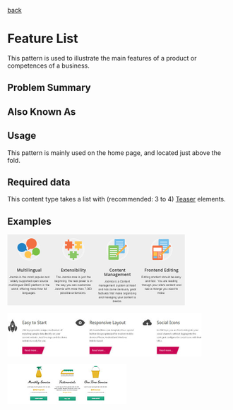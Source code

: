 [back](design.md)
# Feature List

This pattern is used to illustrate the main features of a product or competences of a business.

## Problem Summary

## Also Known As

## Usage

This pattern is mainly used on the home page, and located just above the fold.

## Required data

This content type takes a list with (recommended: 3 to 4) [Teaser](../structural/teaser.md) elements.

## Examples

![Example 1](img/competences-1.png)

![Example 2](img/competences-2.png)

![Example 3](img/competences-3.png)
